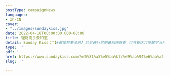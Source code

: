 ```yaml
---
postType: campaignNews
languages:
- zh-CN
cover:
- "../images/sundaykiss.jpg"
date: 2022-04-18T00:00:00.000+08:00
title: 理财高手要知道
detail: Sunday Kiss：“【#做体检要及时】尽早进行早期鼻咽癌筛查 可节省达六位数字治疗费用及收入损失”
type: ''
pdf: ''
href: https://www.sundaykiss.com/%e5%81%a5%e5%ba%b7/%e9%ab%94%e6%aa%a2-%e9%bc%bb%e5%92%bd%e7%99%8c-%e6%97%a9%e6%9c%9f%e9%bc%bb%e5%92%bd%e7%99%8c%e7%af%a9%e6%9f%a5-%e6%b2%bb%e7%99%82-544354/
slug: ''

---
```


